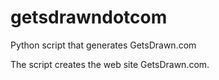 getsdrawndotcom
===============

Python script that generates GetsDrawn.com

The script creates the web site GetsDrawn.com. 

